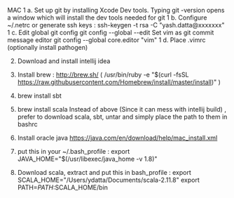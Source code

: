 MAC
1 a. Set up git by installing Xcode Dev tools. Typing git -version opens a window which will install the dev tools needed for git
1 b. Configure ~/.netrc or generate ssh keys :
     ssh-keygen -t rsa -C "yash.datta@xxxxxxx"
1 c. Edit global git config
     git config --global --edit
     Set vim as git commit message editor
     git config --global core.editor "vim"
1 d. Place .vimrc (optionally install pathogen) 

2. Download and install intellij idea

3. Install brew : http://brew.sh/ ( /usr/bin/ruby -e "$(curl -fsSL https://raw.githubusercontent.com/Homebrew/install/master/install)" )

4. brew install sbt
5. brew install scala
   Instead of above (Since it can mess with intellij build) , prefer to download scala, sbt, untar and simply place the path to them in bashrc
6. Install oracle java https://java.com/en/download/help/mac_install.xml
7. put this in your ~/.bash_profile : export JAVA_HOME="$(/usr/libexec/java_home -v 1.8)"
8. Download scala, extract and put this in bash_profile :
export SCALA_HOME="/Users/ydatta/Documents/scala-2.11.8"
export PATH=$PATH:$SCALA_HOME/bin

